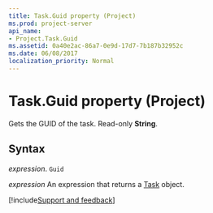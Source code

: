 ```yaml
---
title: Task.Guid property (Project)
ms.prod: project-server
api_name:
- Project.Task.Guid
ms.assetid: 0a40e2ac-86a7-0e9d-17d7-7b187b32952c
ms.date: 06/08/2017
localization_priority: Normal
---
```



# Task.Guid property (Project)

Gets the GUID of the task. Read-only  **String**.


## Syntax

_expression_. `Guid`

 _expression_ An expression that returns a [Task](./Project.Task.md) object.

[!include[Support and feedback](~/includes/feedback-boilerplate.md)]